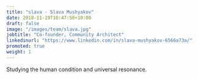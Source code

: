```yaml
---
title: "slava - Slava Mushyakov"
date: 2018-11-19T10:47:58+10:00
draft: false
image: "/images/team/slava.jpg"
jobtitle: "Co-founder, Community Architect"
linkedinurl: "https://www.linkedin.com/in/slava-mushyakov-6566a73a/"
promoted: true
weight: 1
---
```


Studying the human condition and universal resonance. 
